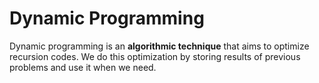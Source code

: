 # Dynamic Programming

Dynamic programming is an **algorithmic technique** that aims to optimize recursion codes. We do this optimization by storing results of previous problems and use it when we need.